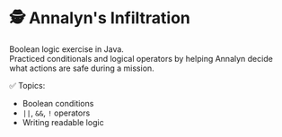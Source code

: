 # 🕵️ Annalyn's Infiltration

Boolean logic exercise in Java.  
Practiced conditionals and logical operators by helping Annalyn decide what actions are safe during a mission.

✅ Topics:
- Boolean conditions
- `||`, `&&`, `!` operators
- Writing readable logic
